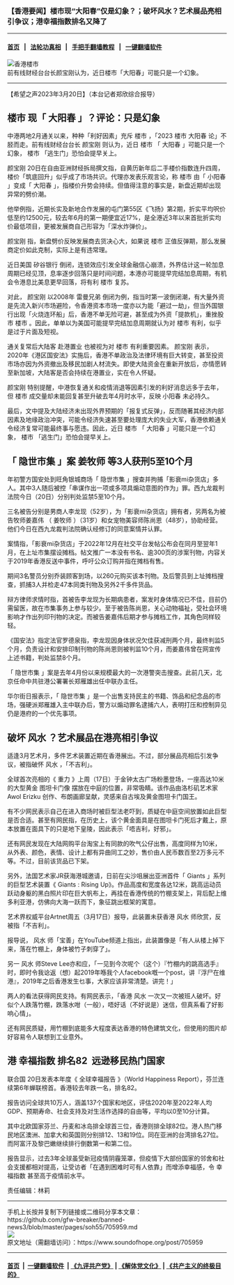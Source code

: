 ### 【香港要闻】楼市现“大阳春”仅是幻象？；破坏风水？艺术展品亮相引争议；港幸福指数排名又降了
------------------------

#### [首页](https://github.com/gfw-breaker/banned-news3/blob/master/README.md) &nbsp;&nbsp;|&nbsp;&nbsp; [法轮功真相](https://github.com/begood0513/basic/blob/master/README.md)  &nbsp;&nbsp;|&nbsp;&nbsp; [手把手翻墙教程](https://github.com/gfw-breaker/guides/wiki)  &nbsp;&nbsp;|&nbsp;&nbsp; [一键翻墙软件](https://github.com/gfw-breaker/nogfw/blob/master/README.md)  



<div><img alt="香港楼市" src="https://img.soundofhope.org/2022-02/hk-1644858371640.jpg"/>
<br/><figcaption class="caption">
 前有线财经台台长颜宝刚认为，近日楼市「大阳春」可能只是一个幻象。
</figcaption></div><hr/>


<div><div class="Content__Wrapper sc-1bvya0-0 elmmKw article_body" data-checkusr="" itemprop="articleBody">
 <div id="post_place_1">
 </div>
 <p class="meta-top">
  <span class="meta">
   【希望之声2023年3月20日】（本台记者郑欣综合报导）
  </span>
 </p>
 <h2>
  <strong>
   <ok href="/term/11110">
    楼市
   </ok>
   现「
   <ok href="/term/850958">
    大阳春
   </ok>
   」？评论：只是幻象
  </strong>
 </h2>
 <p>
  中港两地2月通关以来，种种「利好因素」充斥
  <ok href="/term/11110">
   楼市
  </ok>
  ，「2023
  <ok href="/term/11110">
   楼市
  </ok>
  <ok href="/term/850958">
   大阳春
  </ok>
  论」不胫而走。前有线财经台台长
  <ok href="/term/735242">
   颜宝刚
  </ok>
  则认为，近日
  <ok href="/term/11110">
   楼市
  </ok>
  「
  <ok href="/term/850958">
   大阳春
  </ok>
  」可能只是一个幻象，
  <ok href="/term/11110">
   楼市
  </ok>
  「逃生门」恐怕会提早关上。
 </p>
 <p>
  <ok href="/term/735242">
   颜宝刚
  </ok>
  20日在自由亚洲财经拆局撰文指，自黄历新年后二手楼价指数连升四周，楼价「筑底回升」似乎成了市场共识。代理亦发表乐观言论，称
  <ok href="/term/11110">
   楼市
  </ok>
  由「
  <ok href="/term/832749">
   小阳春
  </ok>
  」变成「
  <ok href="/term/850958">
   大阳春
  </ok>
  」，指楼价升势会持续。但值得注意的事实是，新盘近期却出现异常的劈价潮。
 </p>
 <p>
  他举例指，近期长实及新地合作发展的屯门第55区《飞扬》第2期，折实平均呎价低至约12500元，较去年6月的第一期便宜近17%，是全港近3年以来首批折实均价最低项目，更被发展商自己形容为「深水炸弹价」。
 </p>
 <p>
  <ok href="/term/735242">
   颜宝刚
  </ok>
  指，新盘劈价反映发展商去货决心大，如果说
  <ok href="/term/11110">
   楼市
  </ok>
  正值反弹期，那么发展商定价如此克制，实际上是有违常理。
 </p>
 <p>
  近日美国
  <ok href="/term/848126">
   矽谷银行
  </ok>
  倒闭，连锁效应引发全球金融信心崩溃，外界估计这一轮加息周期已经见顶，息率逐步回落只是时间问题，本港亦可能提早完结加息周期，有机会令港息比美息更早回落，将有利
  <ok href="/term/11110">
   楼市
  </ok>
  复苏。
 </p>
 <p>
  对此，
  <ok href="/term/735242">
   颜宝刚
  </ok>
  以2008年
  <ok href="/term/274309">
   雷曼兄弟
  </ok>
  倒闭为例，指当时第一波倒闭潮，有大量外资是先流入新兴市场避险，令香港资本市场一度亦以为能「避过一劫」，但当外国银行出现「火烧连环船」后，香港不单无险可避，甚至成为外资「提款机」，重挫股市
  <ok href="/term/11110">
   楼市
  </ok>
  。因此，单单以为美国可能提早完结加息周期就认为对
  <ok href="/term/11110">
   楼市
  </ok>
  有利，似乎是过于片面及短视。
 </p>
 <p>
  通关复常后大陆客
  <ok href="/term/850961">
   赴港置业
  </ok>
  也被视为对
  <ok href="/term/11110">
   楼市
  </ok>
  有利重要因素。
  <ok href="/term/735242">
   颜宝刚
  </ok>
  表示，2020年《港区国安法》实施后，香港不单政治及法律环境有巨大转变，甚至投资市场亦因为外资撤出及移民加剧人材流失。即使大陆资金在重新开放后，亦情愿转至新加坡，大陆客是否会持续在港置业，实在令人怀疑。
 </p>
 <p>
  <ok href="/term/735242">
   颜宝刚
  </ok>
  特别提醒，中港恢复通关和疫情消退等因素引发的利好消息远多于去年，但
  <ok href="/term/11110">
   楼市
  </ok>
  成交量却未能回复甚至升破去年4月时水平，反映
  <ok href="/term/832749">
   小阳春
  </ok>
  未必持久。
 </p>
 <p>
  最后，文中提及大陆经济未出现外界预期的「报复式反弹」，反而随著其经济内部因素及地缘政治冲突，可能令经济失速甚至要处理庞大的失业大军，香港依赖通关令经济复常可能最终事与愿违。因此，近日
  <ok href="/term/11110">
   楼市
  </ok>
  「
  <ok href="/term/850958">
   大阳春
  </ok>
  」可能只是一个幻象，
  <ok href="/term/11110">
   楼市
  </ok>
  「逃生门」恐怕会提早关上。
 </p>
 <h2>
  <strong>
   「
   <ok href="/term/829356">
    隐世市集
   </ok>
   」案
   <ok href="/term/850964">
    姜牧师
   </ok>
   等3人获刑5至10个月
  </strong>
 </h2>
 <p>
  年初警方国安处到旺角银城商场「
  <ok href="/term/829356">
   隐世市集
  </ok>
  」搜查并拘捕「影衰mi杂货店」多人。其中3人随后被控「串谋作出一项或多项具煽动意图的作为」罪。西九龙裁判法院今日（20日）分别判处监禁5至10个月。
 </p>
 <p>
  三名被告分别是男商人李龙现（52岁），为「影衰mi杂货店」拥有者，另两名为被告牧师姜嘉伟 （
  <ok href="/term/850964">
   姜牧师
  </ok>
  ）（31岁）和女宠物美容师陈尚恩（48岁），协助经营。他们今日在西九龙裁判法院确认经修订的同意案情并认罪。
 </p>
 <p>
  案情指，「影衰mi杂货店」于2022年12月在社交平台发帖公布会在同月至翌年1月，在上址市集摆设摊档。帖文推广一本没有书名、逾300页的涉案刊物，内容关于2019年香港反送中事件，呼吁公众订购并指在摊档有售。
 </p>
 <p>
  期间3名警员分别乔装顾客到场，以260元购买该本刊物。及后警员到上址摊档搜查，抓捕3人并检走47本同类刊物及另外2千多件货品。
 </p>
 <p>
  辩方律师求情时指，首被告李龙现为长期病患者，案发时身体情况已不佳，目前仍需留医，故在市集事务上参与较少。至于被告陈尚恩，关心动物福祉，受社会环境影响才作出列印刊物的决定。而被告姜嘉伟后期才参与摊档工作，其角色同样较轻。
 </p>
 <p>
  《国安法》指定法官罗德泉指，李龙现因身体状况欠佳获减刑两个月，最终判监5个月，负责设计和安排印制刊物的陈尚恩则被判监10个月，而姜嘉伟曾在网宣传上述书籍，判处监禁8个月。
 </p>
 <p>
  「
  <ok href="/term/829356">
   隐世市集
  </ok>
  」案是去年4月份以来规模最大的一次港警突击搜查。此前几天，北京任命中共驻港公署署长郑雁雄出任中联办主任。
 </p>
 <p>
  华尔街日报表示，「
  <ok href="/term/829356">
   隐世市集
  </ok>
  」是一个出售支持民主的书籍、饰品和纪念品的市场，强硬派郑雁雄入主中联办后，警方以煽动罪名逮捕六人，表明打压和控制异见仍是港府的一个优先事项。
 </p>
 <h2>
  <strong>
   破坏
   <ok href="/term/1516">
    风水
   </ok>
   ？艺术展品在港亮相引争议
  </strong>
 </h2>
 <p>
  适逢3月艺术月，多件艺术装置近期在香港展出。不过，部分展品亮相后引发争议，被指破怀
  <ok href="/term/1516">
   风水
  </ok>
  ，「不吉利」。
 </p>
 <p>
  全球首次亮相的《
  <ok href="/term/320911">
   重力
  </ok>
  》上周（17日）于金钟太古广场粉墨登场，一座高达10米的大型黄金
  <ok href="/term/850967">
   图坦卡门像
  </ok>
  摆放在中庭的位置，非常吸睛。该作品由洛杉矶艺术家 Awol Erizku 创作、布朗画廊呈献，灵感来自古埃及黄金图坦卡门国王。
 </p>
 <p>
  有不少网民表示自己在进入商场时被巨型法老吓到，质疑在中庭空间放置如此巨型是否合适。甚至有网民指，在历史上，该个黄金面具是在图坦卡门死后才戴上，原本放置在面具下的只是地下皇陵，因此表示「唔吉利，好邪」。
 </p>
 <p>
  还有网民发现在大陆网购平台淘宝上有同款的吹气公仔出售，高度同样为10米，从外表、颜色，表情、设计上都有异曲同工之妙，售价由人民币数百至2万多元不等。不过，目前该货品已下架。
 </p>
 <p>
  另外，法国艺术家JR获海港城邀请，日前在尖沙咀展出亚洲首件「
  <ok href="/term/850970">
   Giants
  </ok>
  」系列的巨型艺术装置《
  <ok href="/term/850970">
   Giants
  </ok>
  : Rising Up》。作品高度和宽度各达12米，跳高运动员跃动身躯的黑白照片印在巨大帆布上，再挂在香港传统的竹棚支架上，背后配上维多利亚港，仿佛向大海一跃而下，象征跳出框架的寓意。
 </p>
 <p>
  艺术界权威平台Artnet周五（3月17日）报导，此装置未获香港
  <ok href="/term/1516">
   风水
  </ok>
  师欣赏，反被指「不吉利」。
 </p>
 <p>
  报导说，
  <ok href="/term/1516">
   风水
  </ok>
  师「宝善」在YouTube频道上指出，此装置像是「有人从楼上掉下来，落在竹棚上，身体被竹子刺穿了」。
 </p>
 <p>
  另一
  <ok href="/term/1516">
   风水
  </ok>
  师Steve Lee亦和应，「一见到今次呢个（这个）『竹棚内的跳高选手』时，即时令我谂返（想）起2019年喺我个人facebook嘅一个post，讲『浮尸在维港』，2019年之后香港发生乜事，大家应该非常清楚。讲完！」
 </p>
 <p>
  两人的看法获得网民支持。有网民表示，「香港
  <ok href="/term/1516">
   风水
  </ok>
  一次又一次被班人破坏。好似个人跌落竹棚，跌落水咁（一般），唔好话（不好说是）迷信，但真系看了好影响心情」。
 </p>
 <p>
  还有网民质疑，用竹棚到底能多大程度表达香港的特色建筑文化，但使用的图片却好容易令人联想到工业意外。
 </p>
 <h2>
  <strong>
   港
   <ok href="/term/32382">
    幸福指数
   </ok>
   排名82  远逊移民热门国家
  </strong>
 </h2>
 <p>
  <ok href="/term/2372">
   联合国
  </ok>
  20日发表本年度《
  <ok href="/term/251788">
   全球幸福报告
  </ok>
  》（World Happiness Report），芬兰连续第6年蝉联榜首。香港较去年跌一名，排名82。
 </p>
 <p>
  报告访问全球共10万人，涵盖137个国家和地区，评估2020年至2022年人均GDP、预期寿命、社会支持及对生活作选择的自由等，平均以0至10分计算。
 </p>
 <p>
  其中北欧国家芬兰、丹麦和冰岛排全球首三位，香港则排全球82位。港人热门移民地区澳洲、加拿大和英国则分别排12、13和19位。同在亚洲的台湾排名27位。而阿富汗及黎巴嫩继续排行倒数第一和第二位。
 </p>
 <p>
  报告显示，过去3年全球虽受新冠疫情阴霾笼罩，但疫情下大部份国家的邻舍和社会支援都相对提高，让受访者「在遇到困难时可有人依靠」而增添幸福感，令
  <ok href="/term/32382">
   幸福指数
  </ok>
  甚至高于疫情前水平。
 </p>
 <p class="meta-btm">
  责任编辑：林莉
 </p>
</div>
</div>
<hr/>
手机上长按并复制下列链接或二维码分享本文章：<br/>
https://github.com/gfw-breaker/banned-news3/blob/master/pages/soh55/705959.md <br/>
<a href='https://github.com/gfw-breaker/banned-news3/blob/master/pages/soh55/705959.md'><img src='https://github.com/gfw-breaker/banned-news3/blob/master/pages/soh55/705959.md.png'/></a> <br/>
原文地址（需翻墙访问）：https://www.soundofhope.org/post/705959


------------------------
#### [首页](https://github.com/gfw-breaker/banned-news3/blob/master/README.md) &nbsp;|&nbsp; [一键翻墙软件](https://github.com/gfw-breaker/nogfw/blob/master/README.md) &nbsp;| [《九评共产党》](https://github.com/gfw-breaker/9ping.md/blob/master/README.md#九评之一评共产党是什么) | [《解体党文化》](https://github.com/gfw-breaker/jtdwh.md/blob/master/README.md) | [《共产主义的终极目的》](https://github.com/gfw-breaker/gczydzjmd.md/blob/master/README.md)


<img src='http://gfw-breaker.win/banned-news3/pages/soh55/705959.md' width='0px' height='0px'/>